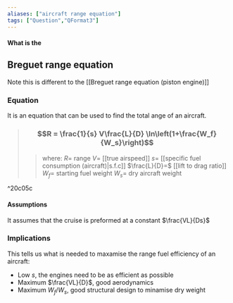 ```yaml
---
aliases: ["aircraft range equation"]
tags: ["Question","QFormat3"]
---
```


#### What is the
## Breguet range equation
Note this is different to the [[Breguet range equation (piston engine)]]

### Equation
It is an equation that can be used to find the total ange of an aircraft.

> ### $$R = \frac{1}{s} V\frac{L}{D} \ln\left(1+\frac{W_f}{W_s}\right)$$ 
>> where:
>> $R=$ range
>> $V=$ [[true airspeed]]
>> $s=$ [[specific fuel consumption (aircraft)|s.f.c]]
>> $\frac{L}{D}=$ [[lift to drag ratio]]
>> $W_f=$ starting fuel weight
>> $W_s=$ dry aircraft weight

^20c05c

#### Assumptions
It assumes that the cruise is preformed at a constant $\frac{VL}{Ds}$

### Implications
This tells us what is needed to maxamise the range fuel efficiency of an aircraft:
- Low $s$, the engines need to be as efficient as possible
- Maximum $\frac{VL}{D}$, good aerodynamics
- Maximum $W_f/W_s$, good structural design to minamise dry weight